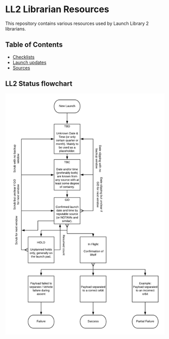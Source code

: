 # LL2 Librarian Resources

This repository contains various resources used by Launch Library 2 librarians.

## Table of Contents

<!-- Start TOC (do not remove me) -->

* [Checklists](checklists.md)
* [Launch updates](launch_updates.md)
* [Sources](sources.md)

## LL2 Status flowchart

![LL2 Status Flowchart](LL2_status_flowchart.png)
